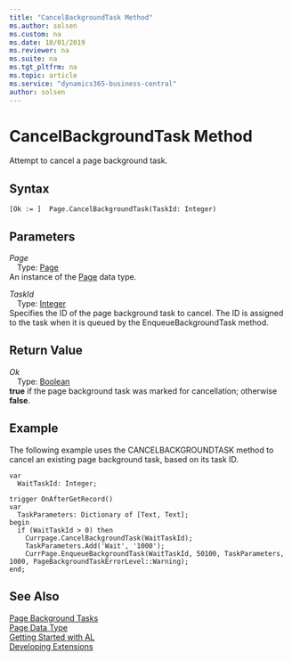 ```yaml
---
title: "CancelBackgroundTask Method"
ms.author: solsen
ms.custom: na
ms.date: 10/01/2019
ms.reviewer: na
ms.suite: na
ms.tgt_pltfrm: na
ms.topic: article
ms.service: "dynamics365-business-central"
author: solsen
---
```

[//]: # (START>DO_NOT_EDIT)
[//]: # (IMPORTANT:Do not edit any of the content between here and the END>DO_NOT_EDIT.)
[//]: # (Any modifications should be made in the .xml files in the ModernDev repo.)
# CancelBackgroundTask Method
Attempt to cancel a page background task.


## Syntax
```
[Ok := ]  Page.CancelBackgroundTask(TaskId: Integer)
```
## Parameters
*Page*  
&emsp;Type: [Page](page-data-type.md)  
An instance of the [Page](page-data-type.md) data type.  

*TaskId*  
&emsp;Type: [Integer](../integer/integer-data-type.md)  
Specifies the ID of the page background task to cancel. The ID is assigned to the task when it is queued by the EnqueueBackgroundTask method.  


## Return Value
*Ok*  
&emsp;Type: [Boolean](../boolean/boolean-data-type.md)  
**true** if the page background task was marked for cancellation; otherwise **false**.  


[//]: # (IMPORTANT: END>DO_NOT_EDIT)

## Example
The following example uses the CANCELBACKGROUNDTASK method to cancel an existing page background task, based on its task ID.
 
```
var​
  WaitTaskId: Integer;​
​
trigger OnAfterGetRecord()​
var​
  TaskParameters: Dictionary of [Text, Text];​
begin​
  if (WaitTaskId > 0) then​
    Currpage.CancelBackgroundTask(WaitTaskId);​
    TaskParameters.Add('Wait', '1000');
    CurrPage.EnqueueBackgroundTask(WaitTaskId, 50100, TaskParameters, 1000, PageBackgroundTaskErrorLevel::Warning);
end;
```
## See Also
[Page Background Tasks](../../devenv-page-background-tasks.md)  
[Page Data Type](page-data-type.md)  
[Getting Started with AL](../../devenv-get-started.md)  
[Developing Extensions](../../devenv-dev-overview.md)